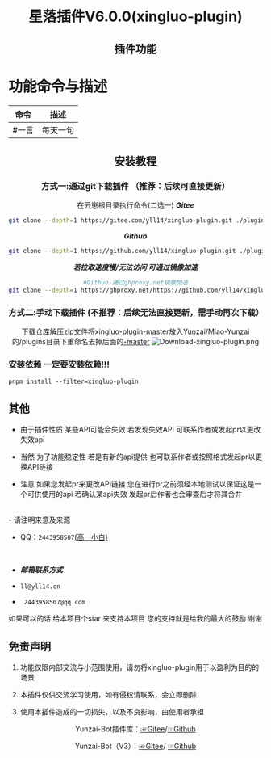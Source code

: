 <div align="center">
<h1>星落插件V6.0.0(xingluo-plugin)</h1>

 ## 插件功能
 </div>

# 功能命令与描述

|   命令 | 描述 |
|--------|-----|
| #一言  | 每天一句 |


 <div align="center">
 
 ## 安装教程  
### 方式一:通过git下载插件  （推荐：后续可直接更新）
在云崽根目录执行命令(二选一)
***Gitee***
```sh
git clone --depth=1 https://gitee.com/yll14/xingluo-plugin.git ./plugins/xingluo-plugin/
```
***Github***
```sh
git clone --depth=1 https://github.com/yll14/xingluo-plugin.git ./plugins/xingluo-plugin/
```
***若拉取速度慢/无法访问 可通过镜像加速***
```sh
#Github-通过ghproxy.net镜像加速
git clone --depth=1 https://ghproxy.net/https://github.com/yll14/xingluo-plugin.git ./plugins/xingluo-plugin/
```
### 方式二:手动下载插件 (不推荐：后续无法直接更新，需手动再次下载）
下载仓库解压zip文件将xingluo-plugin-master放入Yunzai/Miao-Yunzai的/plugins目录下重命名去掉后面的<u>-master</u>
<img src='https://img.yll14.cn/i/2025/02/08/67a70020961d4.png'  alt='Download-xingluo-plugin.png'></img>
</div>

### 安装依赖 一定要安装依赖!!!

```
pnpm install --filter=xingluo-plugin
```

 ## 其他  
 - 由于插件性质 某些API可能会失效 若发现失效API 可联系作者或发起pr以更改失效api

 - 当然 为了功能稳定性 若是有新的api提供 也可联系作者或按照格式发起pr以更换API链接

 - 注意 如果您发起pr来更改API链接 您在进行pr之前须经本地测试以保证这是一个可供使用的api 若确认某api失效 发起pr后作者也会审查后才将其合并
<br/>
- 请注明来意及来源
<br/>

- QQ：```2443958507```[(高一小白)](https://qm.qq.com/cgi-bin/qm/qr?k=Vzr6Z6yISyfTNKic29xQEattdPxHldPW)

<br/>

- ***邮箱联系方式***

- ``` ll@yll14.cn ```

- ``` 2443958507@qq.com```

如果可以的话 给本项目个star 来支持本项目 您的支持就是给我的最大的鼓励 谢谢


## 免责声明

1) 功能仅限内部交流与小范围使用，请勿将xingluo-plugin用于以盈利为目的的场景

2) 本插件仅供交流学习使用，如有侵权请联系，会立即删除

3) 使用本插件造成的一切损失，以及不良影响，由使用者承担

<div align="center">

Yunzai-Bot插件库：[☞Gitee](https://gitee.com/yhArcadia/Yunzai-Bot-plugins-index)/[☞Github](https://github.com/yhArcadia/Yunzai-Bot-plugins-index)

Yunzai-Bot（V3）：[☞Gitee](https://gitee.com/Le-niao/Yunzai-Bot)/ [☞Github](https://github.com/Le-niao/Yunzai-Bot)

</div>
